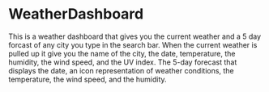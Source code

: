 # WeatherDashboard
This is a weather dashboard that gives you the current weather and a 5 day forcast of any city you type in the search bar. When the current weather is pulled up it give you the name of the city, the date, temperature, the humidity, the wind speed, and the UV index. The 5-day forecast that displays the date, an icon representation of weather conditions, the temperature, the wind speed, and the humidity. 
